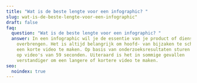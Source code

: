 ```yaml
---
title: "Wat is de beste lengte voor een infographic? "
slug: wat-is-de-beste-lengte-voor-een-infographic"
draft: false
faq:
  question: "Wat is de beste lengte voor een infographic? "
  answer: In een infographic wil je de essentie van je product of dienst
    overbrengen. Het is altijd belangrijk om hoofd- van bijzaken te scheiden en
    een korte video te maken. Op basis van onderzoeksresultaten sturen wij aan
    op video's van 59 seconden. Uiteraard is het in sommige gevallen
    verstandiger om een langere of kortere video te maken.
seo:
  noindex: true
---
```

